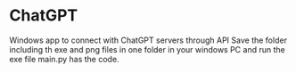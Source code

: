 # ChatGPT
Windows app to connect with ChatGPT servers through API
Save the folder including th exe and png files in one folder in your windows PC and run the exe file
main.py has the code. 
